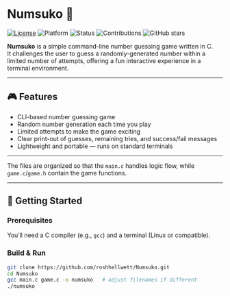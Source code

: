 # Numsuko 🎲

[![License](https://img.shields.io/badge/License-Apache--2.0-blue.svg)](LICENSE)
![Platform](https://img.shields.io/badge/Platform-Linux-lightgrey)
![Status](https://img.shields.io/badge/Status-Active-success)
![Contributions](https://img.shields.io/badge/Contributions-Welcome-brightgreen)
![GitHub stars](https://img.shields.io/github/stars/roshhellwett/Numsuko?style=social)

**Numsuko** is a simple command-line number guessing game written in C.  
It challenges the user to guess a randomly-generated number within a limited number of attempts, offering a fun interactive experience in a terminal environment.

---

## 🎮 Features
- CLI-based number guessing game  
- Random number generation each time you play  
- Limited attempts to make the game exciting  
- Clear print-out of guesses, remaining tries, and success/fail messages  
- Lightweight and portable — runs on standard terminals  

---
The files are organized so that the `main.c` handles logic flow, while `game.c`/`game.h` contain the game functions.

---

## 🚀 Getting Started
### Prerequisites
You’ll need a C compiler (e.g., `gcc`) and a terminal (Linux or compatible).

### Build & Run
```bash
git clone https://github.com/roshhellwett/Numsuko.git
cd Numsuko
gcc main.c game.c -o numsuko   # adjust filenames if different
./numsuko
